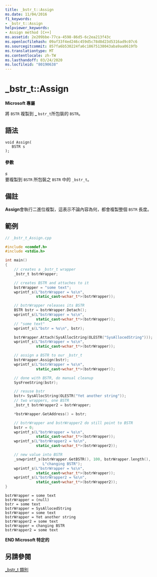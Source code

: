 ```yaml
---
title: _bstr_t::Assign
ms.date: 11/04/2016
f1_keywords:
- _bstr_t::Assign
helpviewer_keywords:
- Assign method [C++]
ms.assetid: 2e209bbe-77ca-4598-86d5-6c2ea213f43c
ms.openlocfilehash: 09af33f4ed246c459d5c78d8d23d5316ad9c07c6
ms.sourcegitcommit: 857fa6b530224fa6c18675138043aba9aa0619fb
ms.translationtype: MT
ms.contentlocale: zh-TW
ms.lasthandoff: 03/24/2020
ms.locfileid: "80190638"
---
```

# <a name="_bstr_tassign"></a>_bstr_t::Assign

**Microsoft 專屬**

將 `BSTR` 複製到 **_** `bstr_t`所包裝的 `BSTR`。

## <a name="syntax"></a>語法

```
void Assign(
   BSTR s
);
```

#### <a name="parameters"></a>參數

*s*<br/>
要複製到 `BSTR` 所包裝之 `BSTR` 中的 `_bstr_t`。

## <a name="remarks"></a>備註

**Assign**會執行二進位複製，這表示不論內容為何，都會複製整個 `BSTR` 長度。

## <a name="example"></a>範例

```cpp
// _bstr_t_Assign.cpp

#include <comdef.h>
#include <stdio.h>

int main()
{
    // creates a _bstr_t wrapper
    _bstr_t bstrWrapper;

    // creates BSTR and attaches to it
    bstrWrapper = "some text";
    wprintf_s(L"bstrWrapper = %s\n",
              static_cast<wchar_t*>(bstrWrapper));

    // bstrWrapper releases its BSTR
    BSTR bstr = bstrWrapper.Detach();
    wprintf_s(L"bstrWrapper = %s\n",
              static_cast<wchar_t*>(bstrWrapper));
    // "some text"
    wprintf_s(L"bstr = %s\n", bstr);

    bstrWrapper.Attach(SysAllocString(OLESTR("SysAllocedString")));
    wprintf_s(L"bstrWrapper = %s\n",
              static_cast<wchar_t*>(bstrWrapper));

    // assign a BSTR to our _bstr_t
    bstrWrapper.Assign(bstr);
    wprintf_s(L"bstrWrapper = %s\n",
              static_cast<wchar_t*>(bstrWrapper));

    // done with BSTR, do manual cleanup
    SysFreeString(bstr);

    // resuse bstr
    bstr= SysAllocString(OLESTR("Yet another string"));
    // two wrappers, one BSTR
    _bstr_t bstrWrapper2 = bstrWrapper;

    *bstrWrapper.GetAddress() = bstr;

    // bstrWrapper and bstrWrapper2 do still point to BSTR
    bstr = 0;
    wprintf_s(L"bstrWrapper = %s\n",
              static_cast<wchar_t*>(bstrWrapper));
    wprintf_s(L"bstrWrapper2 = %s\n",
              static_cast<wchar_t*>(bstrWrapper2));

    // new value into BSTR
    _snwprintf_s(bstrWrapper.GetBSTR(), 100, bstrWrapper.length(),
                 L"changing BSTR");
    wprintf_s(L"bstrWrapper = %s\n",
              static_cast<wchar_t*>(bstrWrapper));
    wprintf_s(L"bstrWrapper2 = %s\n",
              static_cast<wchar_t*>(bstrWrapper2));
}
```

```Output
bstrWrapper = some text
bstrWrapper = (null)
bstr = some text
bstrWrapper = SysAllocedString
bstrWrapper = some text
bstrWrapper = Yet another string
bstrWrapper2 = some text
bstrWrapper = changing BSTR
bstrWrapper2 = some text
```

**END Microsoft 特定的**

## <a name="see-also"></a>另請參閱

[_bstr_t 類別](../cpp/bstr-t-class.md)

